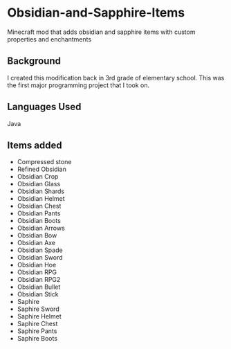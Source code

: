# Obsidian-and-Sapphire-Items
Minecraft mod that adds obsidian and sapphire items with custom properties and enchantments

## Background
I created this modification back in 3rd grade of elementary school.
This was the first major programming project that I took on.

## Languages Used
Java

## Items added
- Compressed stone
- Refined Obsidian
- Obsidian Crop
- Obsidian Glass
- Obsidian Shards
- Obsidian Helmet
- Obsidian Chest
- Obsidian Pants
- Obsidian Boots
- Obsidian Arrows
- Obsidian Bow
- Obsidian Axe
- Obsidian Spade
- Obsidian Sword
- Obsidian Hoe
- Obsidian RPG
- Obsidian RPG2
- Obsidian Bullet
- Obsidian Stick
- Saphire
- Saphire Sword
- Saphire Helmet
- Saphire Chest
- Saphire Pants
- Saphire Boots
